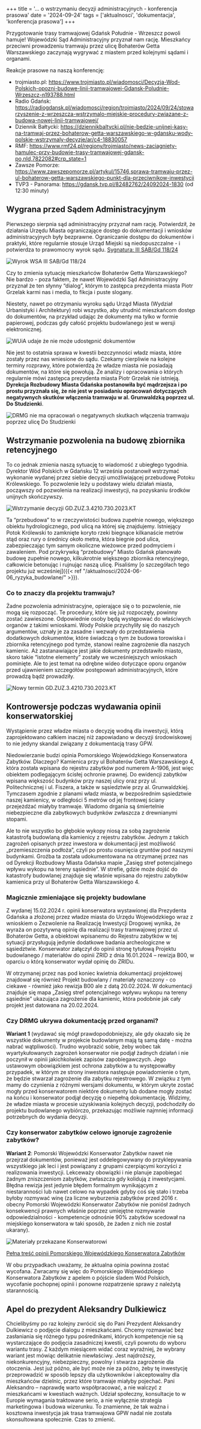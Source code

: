 +++
title = '... o wstrzymaniu decyzji administracyjnych - konferencja prasowa'
date = '2024-09-24'
tags = ['aktualnosci', 'dokumentacja', 'konferencja prasowa']
+++

Przygotowanie trasy tramwajowej Gdańsk Południe - Wrzeszcz powoli hamuje!
Wojewódzki Sąd Administracyjny przyznał nam rację. Mieszkańcy przeciwni prowadzeniu tramwaju przez ulicę Bohaterów Getta Warszawskiego zaczynają wygrywać z miastem przed kolejnymi sądami i organami. 

<!--more-->

Reakcje prasowe na naszą konferencję:
* trojmiasto.pl: https://www.trojmiasto.pl/wiadomosci/Decyzja-Wod-Polskich-opozni-budowe-linii-tramwajowej-Gdansk-Poludnie-Wrzeszcz-n193788.html
* Radio Gdańsk: https://radiogdansk.pl/wiadomosci/region/trojmiasto/2024/09/24/stowarzyszenie-z-wrzeszcza-wstrzymalo-miejskie-procedury-zwiazane-z-budowa-nowej-linii-tramwajowej/
* Dziennik Bałtycki: https://dziennikbaltycki.pl/nie-bedzie-unijnej-kasy-na-tramwaj-przez-bohaterow-getta-warszawskiego-w-gdansku-wody-polskie-wstrzymaly-decyzje/ar/c4-18830057
* RMF: https://www.rmf24.pl/regiony/trojmiasto/news-zaciagniety-hamulec-przy-budowie-trasy-tramwajowej-gdansk-po,nId,7822082#crp_state=1
* Zawsze Pomorze: https://www.zawszepomorze.pl/artykul/15746,sprawa-tramwaju-przez-ul-bohaterow-getta-warszawskiego-punkt-dla-przeciwnikow-inwestycji
* TVP3 - Panorama: https://gdansk.tvp.pl/82482762/24092024-1830 (od 12:30 minuty)

## Wygrana przed Sądem Administracyjnym

Pierwszego sierpnia sąd administracyjny przyznał nam rację. Potwierdził, że działania Urzędu Miasta ograniczające dostęp do dokumentacji i wniosków administracyjnych były bezprawne. Ograniczanie dostępu do dokumentów i praktyki, które regularnie stosuje Urząd Miejski są niedopuszczalne - i potwierdza to prawomocny wyrok sądu. 
[Sygnatura: III SAB/Gd 118/24](https://orzeczenia.nsa.gov.pl/doc/9F89CDBA22)

![Wyrok WSA III SAB/Gd 118/24](WSA-wyrok.jpg)

Czy to zmienia sytuację mieszkańców Bohaterów Getta Warszawskiego? 
Nie bardzo - poza faktem, że nawet Wojewódzki Sąd Administracyjny przyznał że ten słynny “dialog”, którym to zastępca prezydenta miasta Piotr Grzelak karmi nas i media, to fikcja i puste slogany.

Niestety, nawet po otrzymaniu wyroku sądu Urząd Miasta (Wydział Urbanistyki i Architektury) robi wszystko, aby utrudnić mieszkańcom dostęp do dokumentów, na przykład udając że dokumenty ma tylko w formie papierowej, podczas gdy całość projektu budowlanego jest w wersji elektronicznej. 

![WUiA udaje że nie może udostępnić dokumentów](WUiA-dokumenty_papierowe.png)

Nie jest to ostatnia sprawa w kwestii bezczynności władz miasta, które zostały przez nas wniesione do sądu. Czekamy cierpliwie na kolejne terminy rozprawy, które potwierdzą że władze miasta nie posiadają dokumentów, na które się powołują. Że analizy i opracowania o których regularnie mówi zastępca prezydenta miasta Piotr Grzelak nie istnieją. 
**Dyrekcja Rozbudowy Miasta Gdańska postanowiła być mądrzejsza i po prostu przyznała się, że nie jest w posiadaniu opracowań dotyczących negatywnych skutków włączenia tramwaju w al. Grunwaldzką poprzez ul. Do Studzienki**. 

![DRMG nie ma opracowań o negatywnych skutkach włączenia tramwaju poprzez ulicę Do Studzienki](brak_opracowan_o_negatywnych_skutkach_do_studzienki.png)

## Wstrzymanie pozwolenia na budowę zbiornika retencyjnego

To co jednak zmienia naszą sytuację to wiadomość z ubiegłego tygodnia. Dyrektor Wód Polskich w Gdańsku 12 września postanowił wstrzymać wykonanie wydanej przez siebie decyzji umożliwiającej przebudowę Potoku Królewskiego. To pozwolenie leży u podstawy wielu działań miasta, począwszy od pozwolenia na realizacji inwestycji, na pozyskaniu środków unijnych skończywszy. 

![Wstrzymanie decyzji GD.ZUZ.3.4210.730.2023.KT](wody-polskie_wstrzymanie_decyzji.jpg)

Ta “przebudowa” to w rzeczywistości budowa zupełnie nowego, większego obiektu hydrologicznego, pod ulicą na której się znajdujemy. Istniejący Potok Królewski to zamknięte koryto rzeki biegnące kilkanaście metrów stąd oraz rury o średnicy około metra, która biegnie pod ulica, zabezpieczając tym samym okoliczne wieżowce przed podmyciem i zawaleniem. 
Pod przykrywką “przebudowy” Miasto Gdańsk planowało budowę zupełnie nowego, kilkukrotnie większego zbiornika retencyjnego, całkowicie betonując i rujnując naszą ulicę. Pisaliśmy [o szczegółach tego projektu już wcześniej]({{< ref "/aktualnosci/2024-06-06_ryzyka_budowlane/" >}}).

### Co to znaczy dla projektu tramwaju? 

Żadne pozwolenia administracyjne, opierające się o to pozwolenie, nie mogą się rozpocząć. Te procedury, które się już rozpoczęły, powinny zostać zawieszone. Odpowiednie osoby będą występować do właściwych organów z takimi wnioskami. 
Wody Polskie przychyliły się do naszych argumentów, uznały je za zasadne i wezwały do przedstawienia dodatkowych dokumentów, które świadczą o tym że budowa torowiska i zbiornika retencyjnego pod tymże, stanowi realne zagrożenie dla naszych kamienic.
Aż zastanawiające jest jakie dokumenty przedstawiło miasto, skoro takie “istotne elementy” zostały we wcześniejszych wnioskach pominięte. Ale to jest temat na odrębne wideo dotyczące oporu organów przed ujawnieniem szczegółów postępowań administracyjnych, które prowadzą bądź prowadziły. 

![Nowy termin GD.ZUZ.3.4210.730.2023.KT](wody-polskie_nowy-termin.png)

## Kontrowersje podczas wydawania opinii konserwatorskiej

Wystąpienie przez władze miasta o decyzję wodną dla inwestycji, którą zaprojektowano całkiem inaczej niż zapowiadano w decyzji środowiskowej to nie jedyny skandal związany z dokumentacją trasy GPW.

Niedowierzanie budzi opinia Pomorskiego Wojewódzkiego Konserwatora Zabytków. Dlaczego? Kamienica przy ul Bohaterów Getta Warszawskiego 4, która została wpisana do rejestru zabytków pod numerem A-1906, jest więc obiektem podlegającym ścisłej ochronie prawnej. Do ewidencji zabytków wpisana większość budynków przy naszej ulicy oraz przy ul. Politechnicznej i ul. Fiszera, a także w sąsiedztwie przy al. Grunwaldzkiej.  Tymczasem zgodnie z planami władz miasta, w bezpośrednim sąsiedztwie naszej kamienicy, w odległości 5 metrów od jej frontowej ściany przejeżdżać miałyby tramwaje. Wiadomo drgania są śmiertelnie niebezpieczne dla zabytkowych budynków zwłaszcza z drewnianymi stopami.   

Ale to nie wszystko bo głębokie wykopy niosą za sobą zagrożenie katastrofą budowlaną dla kamienicy z rejestru zabytków. Jednym z takich zagrożeń opisanych przez inwestora w dokumentacji jest możliwość „przemieszczenia podłoża”, czyli po prostu osunięcia gruntów pod naszymi budynkami. Groźba ta została udokumentowana na otrzymanej przez nas od Dyrekcji Rozbudowy Miasta Gdańska mapie „Zasięg stref potencjalnego wpływu wykopu na tereny sąsiednie”. W strefie, gdzie może dojść do katastrofy budowlanej znajduje się właśnie wpisana do rejestru zabytków kamienica przy ul Bohaterów Getta Warszawskiego 4.


### Magicznie zmieniające się projekty budowlane

Z wydanej 15.02.2024 r. opinii konserwatora wystawionej dla Prezydenta Gdańska a złożonej przez władze miasta do Urzędu Wojewódzkiego wraz z wnioskiem o Zezwolenie na Realizację Inwestycji Drogowej wynika, że wyraża on pozytywną opinię dla realizacji trasy tramwajowej przez ul. Bohaterów Getta, a obiektowi wpisanemu do Rejestru zabytków w tej sytuacji przysługują jedynie dodatkowe badania archeologiczne w sąsiedztwie. Konserwator załączył do opinii stronę tytułową Projektu budowlanego / materiałów do opinii ZRID z dnia 16.01.2024 – rewizja B00, w oparciu o którą konserwator wydał opinię do ZRIDu.

W otrzymanej przez nas pod koniec kwietnia dokumentacji projektowej znajdował się również Projekt budowlany / materiały oznaczony - co ciekawe - również jako rewizja B00 ale z datą 20.02.2024. W dokumentacji znajduje się mapa „Zasięg stref potencjalnego wpływu wykopu na tereny sąsiednie” ukazująca zagrożenie dla kamienic, która podobnie jak cały projekt jest datowana na 20.02.2024.

### Czy DRMG ukrywa dokumentację przed organami?

**Wariant 1** (wydawać się mógł prawdopodobniejszy, ale gdy okazało się że wszystkie dokumenty w projekcie budowlanym mają tą samą datę - można nabrać wątpliwości). 
Trudno wyobrazić sobie, żeby wobec tak wyartykułowanych zagrożeń konserwator nie podjął żadnych działań i nie poczynił w opinii jakichkolwiek zapisów zapobiegawczych. Jego ustawowym obowiązkiem jest ochrona zabytków a tu występowałby przypadek, w którym ze strony inwestora następuje powiadomienie o tym, że będzie stwarzał zagrożenie dla zabytku rejestrowego. 
W związku z tym mamy do czynienia z różnymi wersjami dokumentu, w którym ukryte zostać mogły przed konserwatorem niektóre dokumenty lub dodane mogły zostać na końcu i konserwator podjął decyzję o niepełną dokumentację. Widzimy, że władze miasta w procesie uzyskiwania kolejnych decyzji, podchodziły do projektu budowlanego wybiórczo, przekazując możliwie najmniej informacji potrzebnych do wydania decyzji.


### Czy konserwator zabytków celowo ignoruje zagrożenie zabytków?

**Wariant 2**: Pomorski Wojewódzki Konserwator Zabytków nawet nie przejrzał dokumentów, ponieważ jest oddelegowywany do przyklepywania wszystkiego jak leci i jest powiązany z grupami czerpiącymi korzyści z realizowania inwestycji. Lekceważy obowiązki i nie planuje zapobiegać żadnym zniszczeniom zabytków, zwłaszcza gdy kolidują z inwestycjami. Błędna rewizja jest jedynie błędem formalnym wynikającym z niestaranności lub nawet celowo na wypadek gdyby coś się stało i trzeba byłoby rozmywać winę (za liczne wyburzenia zabytków przed 2016 r. obecny Pomorski Wojewódzki Konserwator Zabytków nie poniósł żadnych konsekwencji prawnych właśnie poprzez umiejętne rozmywanie odpowiedzialności - kompetencje odnośnie 90% zabytków scedował na miejskiego konserwatora w taki sposób, że żaden z nich nie został ukarany).

![Materiały przekazane Konserwatorowi](projekt_str-tytulowa_konserwator.png)

[Pełna treść opinii Pomorskiego Wojewódzkiego Konserwatora Zabytków](PWKZ_Gdansk_pozytywna_opinia.pdf)

W obu przypadkach uważamy, że aktualna opinia powinna zostać wycofana. Zwracamy się więc do Pomorskiego Wojewódzkiego Konserwatora Zabytków z apelem o pójście śladem Wód Polskich, wycofanie pochopnej opinii i ponowne rozpatrzenie sprawy z należytą starannością.

## Apel do prezydent Aleksandry Dulkiewicz

Chcielibyśmy po raz kolejny zwrócić się do Pani Prezydent Aleksandry Dulkiewicz o podjęcie dialogu z mieszkańcami. Chcemy rozmawiać bez zasłaniania się różnego typu pośrednikami, których kompetencje nie są wystarczające do podjęcia zasadniczej kwestii, czyli powrotu do wyboru wariantu trasy. Z każdym miesiącem widać coraz wyraźniej, że wybrany wariant jest mówiąc delikatnie niewłaściwy. Jest najdroższy, niekonkurencyjny, niebezpieczny, powolny i stwarza zagrożenie dla otoczenia. Jest już późno, ale być może nie za późno, żeby tę inwestycję przeprowadzić w sposób lepszy dla użytkowników i akceptowalny dla mieszkańców dzielnic, przez które tramwaje miałyby pojechać. Pani Aleksandro – naprawdę warto współpracować, a nie walczyć z mieszkańcami w kwestiach ważnych. Udział społeczny, konsultacje to w Europie wymagania traktowane serio, a nie wyłącznie strategia marketingowa i budowa wizerunku. To znamienne, że tak ważna i kosztowna inwestycja jak trasa tramwajowa GPW nadal nie została skonsultowana społecznie. Czas to zmienić. 
